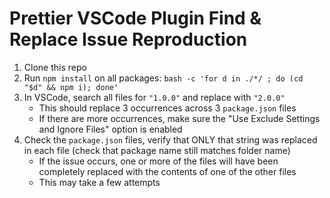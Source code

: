 # Prettier VSCode Plugin Find & Replace Issue Reproduction

1. Clone this repo
2. Run `npm install` on all packages: `bash -c 'for d in ./*/ ; do (cd "$d" && npm i); done'`
3. In VSCode, search all files for `"1.0.0"` and replace with `"2.0.0"`
   - This should replace 3 occurrences across 3 `package.json` files
   - If there are more occurrences, make sure the "Use Exclude Settings and Ignore Files" option is enabled
4. Check the `package.json` files, verify that ONLY that string was replaced in each file (check that package name still matches folder name)
   - If the issue occurs, one or more of the files will have been completely replaced with the contents of one of the other files
   - This may take a few attempts
